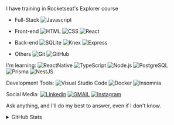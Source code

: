 I have training in Rocketseat's Explorer course

- Full-Stack
  ![Javascript](https://img.shields.io/badge/-JavaScript-05122A?style=flat&logo=javascript)

- Front-end
  ![HTML](https://img.shields.io/badge/-HTML-05122A?style=flat&logo=HTML5)
  ![CSS](https://img.shields.io/badge/-CSS-05122A?style=flat&logo=CSS3&logoColor=1572B6)
  ![React](https://img.shields.io/badge/-React-05122A?style=flat&logo=react)

- Back-end
  ![SQLite](https://img.shields.io/badge/-SQLite-05122A?style=flat&logo=sqlite)
  ![Knex](https://img.shields.io/badge/-Knex-05122A?style=flat&logo=knex)
  ![Express](https://img.shields.io/badge/-Express-05122A?style=flat&logo=express)

- Others
  ![Git](https://img.shields.io/badge/-Git-05122A?style=flat&logo=git)
  ![GitHub](https://img.shields.io/badge/-GitHub-05122A?style=flat&logo=github)

I'm learning:
![ReactNative](https://img.shields.io/badge/-React_Native-05122A?style=flat&logo=react)
![TypeScript](https://img.shields.io/badge/-TypeScript-05122A?style=flat&logo=typescript)
![Node.js](https://img.shields.io/badge/Node.js-05122A?style=flat&logo=node.js&logoColor=white)
![PostgreSQL](https://img.shields.io/badge/-PostgreSQL-05122A?style=flat&logo=postgresql)
![Prisma](https://img.shields.io/badge/-Prisma-05122A?style=flat&logo=prisma)
![NestJS](https://img.shields.io/badge/-NestJS-05122A?style=flat&logo=nestjs)

Development Tools:
![Visual Studio Code](https://img.shields.io/badge/-Visual%20Studio%20Code-05122A?style=flat&logo=visual-studio-code&logoColor=007ACC)
![Docker](https://img.shields.io/badge/-Docker-05122A?style=flat&logo=docker)
![Insomnia](https://img.shields.io/badge/-Insomnia-05122A?style=flat&logo=insomnia)

Social Media:
[![Linkedin](https://camo.githubusercontent.com/a80d00f23720d0bc9f55481cfcd77ab79e141606829cf16ec43f8cacc7741e46/68747470733a2f2f696d672e736869656c64732e696f2f62616467652f4c696e6b6564496e2d3030373742353f7374796c653d666f722d7468652d6261646765266c6f676f3d6c696e6b6564696e266c6f676f436f6c6f723d7768697465)](https://www.linkedin.com/in/taianekarine/)
[![GMAIL](https://camo.githubusercontent.com/571384769c09e0c66b45e39b5be70f68f552db3e2b2311bc2064f0d4a9f5983b/68747470733a2f2f696d672e736869656c64732e696f2f62616467652f476d61696c2d4431343833363f7374796c653d666f722d7468652d6261646765266c6f676f3d676d61696c266c6f676f436f6c6f723d7768697465)](mailto:taianekas.dev0@gmail.com)
[![Instagram](https://img.shields.io/badge/Instagram-E4405F?style=for-the-badge&logo=instagram&logoColor=white)](https://www.instagram.com/taianekarine/)

Ask anything, and I'll do my best to answer, even if I don't know.

<details>
  <summary>GitHub Stats</summary>
  
  | ![Anurag's GitHub stats](https://github-readme-stats.vercel.app/api?username=taianekarine&show_icons=true&theme=gruvbox) | ![Top Langs](https://github-readme-stats.vercel.app/api/top-langs/?username=taianekarine&layout=compact) |
  |---|---|

</details>
